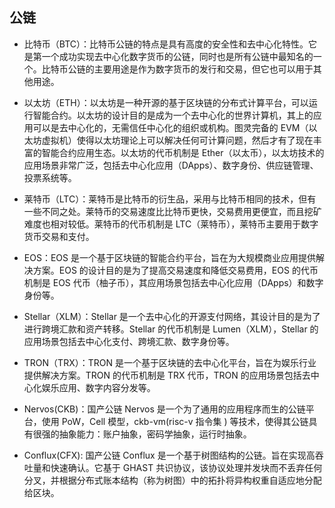 ## 公链

- 比特币（BTC）：比特币公链的特点是具有高度的安全性和去中心化特性。它是第一个成功实现去中心化数字货币的公链，同时也是所有公链中最知名的一个。比特币公链的主要用途是作为数字货币的发行和交易，但它也可以用于其他用途。
- 以太坊（ETH）：以太坊是一种开源的基于区块链的分布式计算平台，可以运行智能合约。以太坊的设计目的是成为一个去中心化的世界计算机，其上的应用可以是去中心化的，无需信任中心化的组织或机构。图灵完备的 EVM（以太坊虚拟机）使得以太坊理论上可以解决任何可计算问题，然后才有了现在丰富的智能合约应用生态。以太坊的代币机制是 Ether（以太币），以太坊技术的应用场景非常广泛，包括去中心化应用（DApps）、数字身份、供应链管理、投票系统等。
- 莱特币（LTC）：莱特币是比特币的衍生品，采用与比特币相同的技术，但有一些不同之处。莱特币的交易速度比比特币更快，交易费用更便宜，而且挖矿难度也相对较低。莱特币的代币机制是 LTC（莱特币），莱特币主要用于数字货币交易和支付。

- EOS：EOS 是一个基于区块链的智能合约平台，旨在为大规模商业应用提供解决方案。EOS 的设计目的是为了提高交易速度和降低交易费用，EOS 的代币机制是 EOS 代币（柚子币），其应用场景包括去中心化应用（DApps）和数字身份等。
- Stellar（XLM）：Stellar 是一个去中心化的开源支付网络，其设计目的是为了进行跨境汇款和资产转移。Stellar 的代币机制是 Lumen（XLM），Stellar 的应用场景包括去中心化支付、跨境汇款、数字身份等。

- TRON（TRX）：TRON 是一个基于区块链的去中心化平台，旨在为娱乐行业提供解决方案。TRON 的代币机制是 TRX 代币，TRON 的应用场景包括去中心化娱乐应用、数字内容分发等。

- Nervos(CKB)：国产公链 Nervos 是一个为了通用的应用程序而生的公链平台，使用 PoW，Cell 模型，ckb-vm(risc-v 指令集 ) 等技术，使得其公链具有很强的抽象能力：账户抽象，密码学抽象，运行时抽象。

- Conflux(CFX): 国产公链 Conflux 是一个基于树图结构的公链。旨在实现高吞吐量和快速确认。它基于 GHAST 共识协议，该协议处理并发块而不丢弃任何分叉，并根据分布式账本结构（称为树图）中的拓扑将异构权重自适应地分配给区块。

